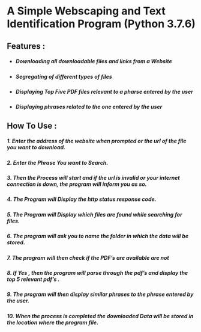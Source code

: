 # A Simple Webscaping and Text Identification Program (Python 3.7.6)

## Features :
- ##### Downloading all downloadable files and links from a Website
- ##### Segregating of different types of files
- ##### Displaying Top Five PDF files relevant to a pharse entered by the user
- ##### Displaying phrases related to the one entered by the user


## How To Use :


##### 1. Enter the address of the website when prompted or the url of the file you want to download.

##### 2. Enter the Phrase You want to Search.

##### 3. Then the Process will start and if the url is invalid or your internet connection is down, the program will inform you as so.

##### 4. The Program will Display the http status response code.

##### 5. The Program will Display which files are found while searching for files.

##### 6. The program will ask you to name the folder in which the data will be stored.

##### 7. The program will then check if the PDF’s are available are not

##### 8. If Yes , then the program will parse through the pdf’s and display the top 5 relevant pdf’s .

##### 9. The program will then display similar phrases to the phrase entered by the user.

##### 10. When the process is completed the downloaded Data will be stored in the location where the program file.
 

